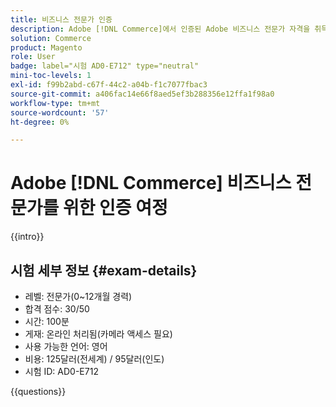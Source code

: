 ```yaml
---
title: 비즈니스 전문가 인증
description: Adobe [!DNL Commerce]에서 인증된 Adobe 비즈니스 전문가 자격을 취득하는 방법에 대해 알아봅니다.
solution: Commerce
product: Magento
role: User
badge: label="시험 AD0-E712" type="neutral"
mini-toc-levels: 1
exl-id: f99b2abd-c67f-44c2-a04b-f1c7077fbac3
source-git-commit: a406fac14e66f8aed5ef3b288356e12ffa1f98a0
workflow-type: tm+mt
source-wordcount: '57'
ht-degree: 0%

---
```


# Adobe [!DNL Commerce] 비즈니스 전문가를 위한 인증 여정

{{intro}}

## 시험 세부 정보 {#exam-details}

* 레벨: 전문가(0~12개월 경력)
* 합격 점수: 30/50
* 시간: 100분
* 게재: 온라인 처리됨(카메라 액세스 필요)
* 사용 가능한 언어: 영어
* 비용: 125달러(전세계) / 95달러(인도)
* 시험 ID: AD0-E712

{{questions}}
